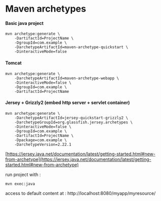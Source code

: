 # Maven archetypes

#### Basic java project
```
mvn archetype:generate \
    -DartifactId=ProjectName \
    -DgroupId=com.example \
    -DarchetypeArtifactId=maven-archetype-quickstart \
    -DinteractiveMode=false
```

#### Tomcat
```
mvn archetype:generate \
    -DarchetypeArtifactId=maven-archetype-webapp \
    -DinteractiveMode=false \
    -DgroupId=com.example \
    -DartifactId=ProjectName
```

#### Jersey + Grizzly2 (embed http server + servlet container)
```
mvn archetype:generate \
    -DarchetypeArtifactId=jersey-quickstart-grizzly2 \
    -DarchetypeGroupId=org.glassfish.jersey.archetypes \
    -DinteractiveMode=false \
    -DgroupId=com.example \
    -DartifactId=ProjectName \
    -Dpackage=com.example \
    -DarchetypeVersion=2.22.1
```
[https://jersey.java.net/documentation/latest/getting-started.html#new-from-archetype](https://jersey.java.net/documentation/latest/getting-started.html#new-from-archetype)

run project with :
```
mvn exec:java
```
access to default content at : http://localhost:8080/myapp/myresource/
